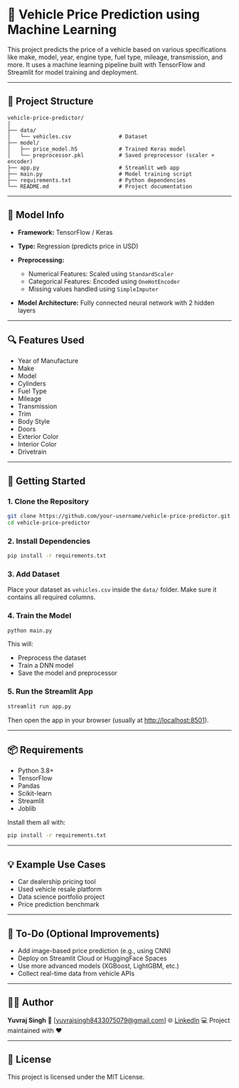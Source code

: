 # 🚗 Vehicle Price Prediction using Machine Learning

This project predicts the price of a vehicle based on various specifications like make, model, year, engine type, fuel type, mileage, transmission, and more. It uses a machine learning pipeline built with TensorFlow and Streamlit for model training and deployment.

---

## 📁 Project Structure

```
vehicle-price-predictor/
│
├── data/
│   └── vehicles.csv               # Dataset
├── model/
│   ├── price_model.h5             # Trained Keras model
│   └── preprocessor.pkl           # Saved preprocessor (scaler + encoder)
├── app.py                         # Streamlit web app
├── main.py                        # Model training script
├── requirements.txt               # Python dependencies
└── README.md                      # Project documentation
```

---

## 🧐 Model Info

* **Framework:** TensorFlow / Keras
* **Type:** Regression (predicts price in USD)
* **Preprocessing:**

  * Numerical Features: Scaled using `StandardScaler`
  * Categorical Features: Encoded using `OneHotEncoder`
  * Missing values handled using `SimpleImputer`
* **Model Architecture:** Fully connected neural network with 2 hidden layers

---

## 🔍 Features Used

* Year of Manufacture
* Make
* Model
* Cylinders
* Fuel Type
* Mileage
* Transmission
* Trim
* Body Style
* Doors
* Exterior Color
* Interior Color
* Drivetrain

---

## 🚀 Getting Started

### 1. Clone the Repository

```bash
git clone https://github.com/your-username/vehicle-price-predictor.git
cd vehicle-price-predictor
```

### 2. Install Dependencies

```bash
pip install -r requirements.txt
```

### 3. Add Dataset

Place your dataset as `vehicles.csv` inside the `data/` folder. Make sure it contains all required columns.

### 4. Train the Model

```bash
python main.py
```

This will:

* Preprocess the dataset
* Train a DNN model
* Save the model and preprocessor

### 5. Run the Streamlit App

```bash
streamlit run app.py
```

Then open the app in your browser (usually at [http://localhost:8501](http://localhost:8501)).

---

## 📦 Requirements

* Python 3.8+
* TensorFlow
* Pandas
* Scikit-learn
* Streamlit
* Joblib

Install them all with:

```bash
pip install -r requirements.txt
```

---

## 💡 Example Use Cases

* Car dealership pricing tool
* Used vehicle resale platform
* Data science portfolio project
* Price prediction benchmark

---

## 📌 To-Do (Optional Improvements)

* Add image-based price prediction (e.g., using CNN)
* Deploy on Streamlit Cloud or HuggingFace Spaces
* Use more advanced models (XGBoost, LightGBM, etc.)
* Collect real-time data from vehicle APIs

---

## 🧑‍💻 Author

**Yuvraj Singh**
📧 \[[yuvrajsingh8433075079@gmail.com](mailto:yuvrajsingh8433075079@gmail.com)]
🌐 [LinkedIn](https://www.linkedin.com/in/yuvraj-singh-431b7b293/)
💻 Project maintained with ❤️

---

## 📄 License

This project is licensed under the MIT License.
